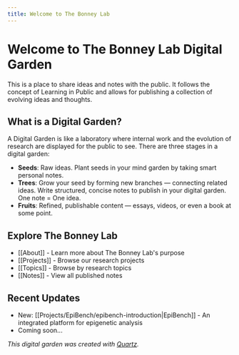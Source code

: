 ```yaml
---
title: Welcome to The Bonney Lab
---
```


# Welcome to The Bonney Lab Digital Garden

This is a place to share ideas and notes with the public. It follows the concept of Learning in Public and allows for publishing a collection of evolving ideas and thoughts.

## What is a Digital Garden?

A Digital Garden is like a laboratory where internal work and the evolution of research are displayed for the public to see. There are three stages in a digital garden:

- **Seeds**: Raw ideas. Plant seeds in your mind garden by taking smart personal notes.
- **Trees**: Grow your seed by forming new branches — connecting related ideas. Write structured, concise notes to publish in your digital garden. One note = One idea.
- **Fruits**: Refined, publishable content — essays, videos, or even a book at some point.

## Explore The Bonney Lab

- [[About]] - Learn more about The Bonney Lab's purpose
- [[Projects]] - Browse our research projects
- [[Topics]] - Browse by research topics
- [[Notes]] - View all published notes

## Recent Updates

- New: [[Projects/EpiBench/epibench-introduction|EpiBench]] - An integrated platform for epigenetic analysis
- Coming soon...

*This digital garden was created with [Quartz](https://quartz.jzhao.xyz/).* 